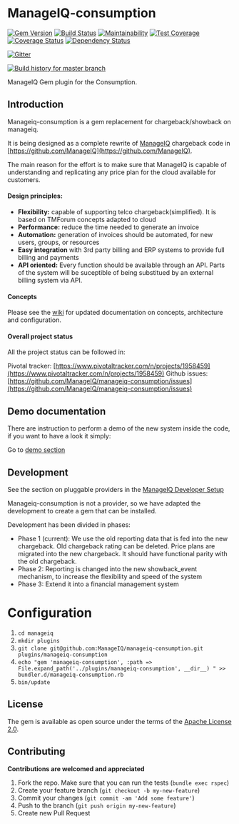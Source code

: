 # ManageIQ-consumption
[![Gem Version](https://badge.fury.io/rb/manageiq-consumption.svg)](https://badge.fury.io/rb/manageiq-consumption)
[![Build Status](https://travis-ci.com/ManageIQ/manageiq-consumption.svg?branch=master)](https://travis-ci.com/ManageIQ/manageiq-consumption)
[![Maintainability](https://api.codeclimate.com/v1/badges/7ddcfc7e53574d375f43/maintainability)](https://codeclimate.com/github/ManageIQ/manageiq-consumption/maintainability)
[![Test Coverage](https://api.codeclimate.com/v1/badges/7ddcfc7e53574d375f43/test_coverage)](https://codeclimate.com/github/ManageIQ/manageiq-consumption/test_coverage)
[![Coverage Status](https://coveralls.io/repos/github/ManageIQ/manageiq-consumption/badge.svg?branch=master)](https://coveralls.io/github/ManageIQ/manageiq-consumption?branch=master)
[![Dependency Status](https://gemnasium.com/badges/github.com/ManageIQ/manageiq-consumption.svg)](https://gemnasium.com/github.com/ManageIQ/manageiq-consumption)

[![Gitter](https://badges.gitter.im/ManageIQ/manageiq/chargeback.svg)](https://gitter.im/ManageIQ/manageiq/chargeback?utm_source=badge&utm_medium=badge&utm_campaign=pr-badge)


[![Build history for master branch](https://buildstats.info/travisci/chart/ManageIQ/manageiq-consumption?branch=master&buildCount=50)](https://travis-ci.org/ManageIQ/manageiq-consumption/branches)

ManageIQ Gem plugin for the Consumption.

## Introduction
Manageiq-consumption is a gem replacement for chargeback/showback on manageiq.

It is being designed as a complete rewrite of [ManageIQ](https://www.mananageiq.org) chargeback code in [https://github.com/ManageIQ](https://github.com/ManageIQ).

The main reason for the effort is to make sure that ManageIQ is capable of understanding and replicating any price plan for the cloud available for customers.

#### Design principles:
- **Flexibility:** capable of supporting telco chargeback(simplified). It is based on TMForum concepts adapted to cloud
- **Performance:** reduce the time needed to generate an invoice
- **Automation:** generation of invoices should be automated, for new users, groups, or resources
- **Easy integration** with 3rd party billing and ERP systems to provide full billing and payments
- **API oriented:** Every function should be available through an API. Parts of the system will be suceptible of being substitued by an external billing system via API.

#### Concepts
Please see the [wiki](https://github.com/ManageIQ/manageiq-consumption/wiki) for updated documentation on concepts, architecture and configuration.

#### Overall project status
All the project status can be followed in:

Pivotal tracker:
[https://www.pivotaltracker.com/n/projects/1958459](https://www.pivotaltracker.com/n/projects/1958459)
Github issues:
[https://github.com/ManageIQ/manageiq-consumption/issues](https://github.com/ManageIQ/manageiq-consumption/issues)


## Demo documentation

There are instruction to perform a demo of the new system inside the code, if you want to have a look it simply:

Go to [demo section](/docs/demo/README.md)

## Development

See the section on pluggable providers in the [ManageIQ Developer Setup](http://manageiq.org/docs/guides/developer_setup)

Manageiq-consumption is not a provider, so we have adapted the development to create a gem that can be installed.

Development has been divided in phases:

- Phase 1 (current): We use the old reporting data that is fed into the new chargeback. Old chargeback rating can be deleted. Price plans are migrated into the new chargeback. It should have functional parity with the old chargeback.
- Phase 2: Reporting is changed into the new showback_event mechanism, to increase the flexibility and speed of the system
- Phase 3: Extend it into a financial management system

# Configuration

1. `cd manageiq`
1. `mkdir plugins`
1. `git clone git@github.com:ManageIQ/manageiq-consumption.git plugins/manageiq-consumption`
1. `echo "gem 'manageiq-consumption', :path => File.expand_path('../plugins/manageiq-consumption', __dir__)
" >> bundler.d/manageiq-consumption.rb`
1. `bin/update`


## License

The gem is available as open source under the terms of the [Apache License 2.0](http://www.apache.org/licenses/LICENSE-2.0).

## Contributing
**Contributions are welcomed and appreciated**

1. Fork the repo. Make sure that you can run the tests (`bundle exec rspec`)
2. Create your feature branch (`git checkout -b my-new-feature`)
3. Commit your changes (`git commit -am 'Add some feature'`)
4. Push to the branch (`git push origin my-new-feature`)
5. Create new Pull Request

